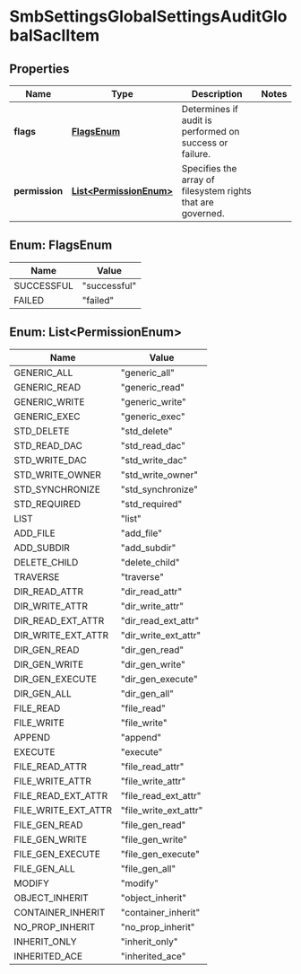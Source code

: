 
# SmbSettingsGlobalSettingsAuditGlobalSaclItem

## Properties
Name | Type | Description | Notes
------------ | ------------- | ------------- | -------------
**flags** | [**FlagsEnum**](#FlagsEnum) | Determines if audit is performed on success or failure. | 
**permission** | [**List&lt;PermissionEnum&gt;**](#List&lt;PermissionEnum&gt;) | Specifies the array of filesystem rights that are governed. | 


<a name="FlagsEnum"></a>
## Enum: FlagsEnum
Name | Value
---- | -----
SUCCESSFUL | &quot;successful&quot;
FAILED | &quot;failed&quot;


<a name="List<PermissionEnum>"></a>
## Enum: List&lt;PermissionEnum&gt;
Name | Value
---- | -----
GENERIC_ALL | &quot;generic_all&quot;
GENERIC_READ | &quot;generic_read&quot;
GENERIC_WRITE | &quot;generic_write&quot;
GENERIC_EXEC | &quot;generic_exec&quot;
STD_DELETE | &quot;std_delete&quot;
STD_READ_DAC | &quot;std_read_dac&quot;
STD_WRITE_DAC | &quot;std_write_dac&quot;
STD_WRITE_OWNER | &quot;std_write_owner&quot;
STD_SYNCHRONIZE | &quot;std_synchronize&quot;
STD_REQUIRED | &quot;std_required&quot;
LIST | &quot;list&quot;
ADD_FILE | &quot;add_file&quot;
ADD_SUBDIR | &quot;add_subdir&quot;
DELETE_CHILD | &quot;delete_child&quot;
TRAVERSE | &quot;traverse&quot;
DIR_READ_ATTR | &quot;dir_read_attr&quot;
DIR_WRITE_ATTR | &quot;dir_write_attr&quot;
DIR_READ_EXT_ATTR | &quot;dir_read_ext_attr&quot;
DIR_WRITE_EXT_ATTR | &quot;dir_write_ext_attr&quot;
DIR_GEN_READ | &quot;dir_gen_read&quot;
DIR_GEN_WRITE | &quot;dir_gen_write&quot;
DIR_GEN_EXECUTE | &quot;dir_gen_execute&quot;
DIR_GEN_ALL | &quot;dir_gen_all&quot;
FILE_READ | &quot;file_read&quot;
FILE_WRITE | &quot;file_write&quot;
APPEND | &quot;append&quot;
EXECUTE | &quot;execute&quot;
FILE_READ_ATTR | &quot;file_read_attr&quot;
FILE_WRITE_ATTR | &quot;file_write_attr&quot;
FILE_READ_EXT_ATTR | &quot;file_read_ext_attr&quot;
FILE_WRITE_EXT_ATTR | &quot;file_write_ext_attr&quot;
FILE_GEN_READ | &quot;file_gen_read&quot;
FILE_GEN_WRITE | &quot;file_gen_write&quot;
FILE_GEN_EXECUTE | &quot;file_gen_execute&quot;
FILE_GEN_ALL | &quot;file_gen_all&quot;
MODIFY | &quot;modify&quot;
OBJECT_INHERIT | &quot;object_inherit&quot;
CONTAINER_INHERIT | &quot;container_inherit&quot;
NO_PROP_INHERIT | &quot;no_prop_inherit&quot;
INHERIT_ONLY | &quot;inherit_only&quot;
INHERITED_ACE | &quot;inherited_ace&quot;



